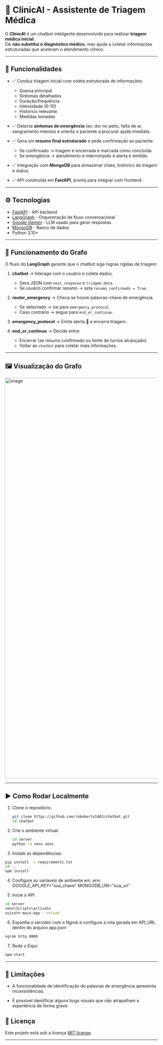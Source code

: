 # 🏥 ClinicAI - Assistente de Triagem Médica

O **ClinicAI** é um chatbot inteligente desenvolvido para realizar **triagem médica inicial**.  
Ele **não substitui o diagnóstico médico**, mas ajuda a coletar informações estruturadas que aceleram o atendimento clínico.

---

## 🚀 Funcionalidades

- ✅ Conduz triagem inicial com coleta estruturada de informações:  
  - Queixa principal  
  - Sintomas detalhados  
  - Duração/frequência  
  - Intensidade (0-10)  
  - Histórico relevante  
  - Medidas tomadas  

- ✅ Detecta **sintomas de emergência** (ex: dor no peito, falta de ar, sangramento intenso) e orienta o paciente a procurar ajuda imediata.  

- ✅ Gera um **resumo final estruturado** e pede confirmação ao paciente.  
  - Se confirmado → triagem é encerrada e marcada como concluída.  
  - Se emergência → atendimento é interrompido e alerta é emitido.  

- ✅ Integração com **MongoDB** para armazenar chats, histórico de triagem e status.  

- ✅ API construída em **FastAPI**, pronta para integrar com frontend.  

---

## ⚙️ Tecnologias

- [FastAPI](https://fastapi.tiangolo.com/) - API backend  
- [LangGraph](https://python.langchain.com/docs/langgraph) - Orquestração de fluxo conversacional  
- [Google Gemini](https://ai.google.dev/) - LLM usado para gerar respostas  
- [MongoDB](https://www.mongodb.com/) - Banco de dados  
- Python 3.10+  

---
## 🧩 Funcionamento do Grafo

O fluxo do **LangGraph** garante que o chatbot siga regras rígidas de triagem:

1. **chatbot** → Interage com o usuário e coleta dados.  
   - Gera JSON com `next_response` e `triagem_data`.  
   - Se usuário confirmar resumo → seta `resumo_confirmado = True`.

2. **router_emergency** → Checa se houve palavras-chave de emergência.  
   - Se detectado → vai para `emergency_protocol`.  
   - Caso contrário → segue para `end_or_continue`.

3. **emergency_protocol** → Emite alerta 🚨 e encerra triagem.

4. **end_or_continue** → Decide entre:  
   - Encerrar (se resumo confirmado ou limite de turnos alcançado).  
   - Voltar ao `chatbot` para coletar mais informações.  

---

## 🖼️ Visualização do Grafo

<img width="1900" height="1318" alt="image" src="https://github.com/user-attachments/assets/8cc07c68-a0b5-4732-aefc-0e4dfdf2f66b" />

---

## ▶️ Como Rodar Localmente

1. Clone o repositório:
   ```bash
   git clone https://github.com/roboberto1403/chatbot.git
   cd chatbot
   ```
   
2. Crie o ambiente virtual:
   ```bash
   cd server
   python -m venv venv
   ```

3. Instale as dependências:
  ```bash
  pip install -r requirements.txt
  cd ..
  npm install
  ```

4. Configure as variáveis de ambiente em .env:
  GOOGLE_API_KEY="sua_chave"
  MONGODB_URI="sua_uri"

5. Inicie a API
  ```bash
  cd server
  venv\Scripts\activate
  uvicorn main:app --reload
  ```

6. Exponha o servidor com o Ngrok e configure a rota gerada em API_URL dentro do arquivo app.json
  ```bash
  ngrok http 8000  
  ```

7. Rode o Expo
  ```bash
  npm start
  ```

---

## 🚧 Limitações

   - A funcionalidade de identificação de palavras de emergência apresenta inconsistências.

   - É possível identificar alguns bugs visuais que não atrapalham a experiência de forma grave.

## 📝 Licença

Este projeto está sob a licença [MIT license](https://opensource.org/licenses/MIT).

---
